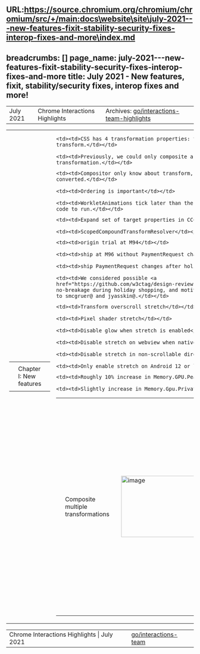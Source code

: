 URL:https://source.chromium.org/chromium/chromium/src/+/main:docs\website\site\july-2021---new-features-fixit-stability-security-fixes-interop-fixes-and-more\index.md
---
breadcrumbs: []
page_name: july-2021---new-features-fixit-stability-security-fixes-interop-fixes-and-more
title: July 2021 - New features, fixit, stability/security fixes, interop fixes and
  more!
---

<table>
<tr>

<td>July 2021</td>

<td>Chrome Interactions Highlights</td>

<td>Archives: <a href="http://go/animations-team-highlights">go/interactions-team-highlights</a></td>

</tr>
</table>

<table>
<tr>

<td><table></td>
<td><tr></td>

<td><td>Chapter I: New features</td></td>

<td></tr></td>
<td></table></td>

<td><table></td>
<td><tr></td>

<td><td>Composite multiple transformations</td></td>

<td><td><img alt="image" src="https://lh3.googleusercontent.com/EQb-Syn7LREAM34ygxbX7L1pyekr1XQeqvfoCv0Poe8jHCTs2dHv9mOzYksuZnT2iALiRptpqTxNAm_4BoeMVSYmzOyQlxpgYNdBA0IrPPG--eKJ4HDVl1TrWAshwt8eCdA1fQP57w" height=165 width=283></td></td>

<td><td>kevers@ landed a <a href="https://chromium-review.googlesource.com/c/chromium/src/+/3016295">CL</a> to composite multiple transformations.</td></td>

<td><td>Background</td></td>

    <td><td>CSS has 4 transformation properties: translate, scale, rotate and
    transform.</td></td>

    <td><td>Previously, we could only composite a single
    transformation.</td></td>

<td><td>Challenges</td></td>

    <td><td>Compositor only know about transform, and the others were
    converted.</td></td>

    <td><td>Ordering is important</td></td>

    <td><td>WorkletAnimations tick later than the rest to allow time for worklet
    code to run.</td></td>

<td><td>Solution</td></td>

    <td><td>Expand set of target properties in CC</td></td>

    <td><td>ScopedCompoundTransformResolver</td></td>

<td><td>Capability Delegation</td></td>

<td><td>mustaq@ finalized <a href="https://docs.google.com/document/d/1L66B1QtqHCzAKlLQXdtv-YCmlXrJhi2Je2Vo91XWMsQ/edit?usp=sharing">Q3-Q4 shipping plan</a>:</td></td>

    <td><td>origin trial at M94</td></td>

    <td><td>ship at M96 without PaymentRequest changes, and</td></td>

    <td><td>ship PaymentRequest changes after holidays.</td></td>

    <td><td>We considered possible <a
    href="https://github.com/w3ctag/design-reviews/issues/655">TAG</a> delays,
    no-breakage during holiday shopping, and motivating Stripe changes. Thanks
    to smcgruer@ and jyasskin@.</td></td>

<td><td>Android Elastic Overscroll</td></td>

<td><td><img alt="image" src="https://lh3.googleusercontent.com/WsDKsJilisvGaVwqumYvYi0GpamD51sqGPFMoRAE9VMNw-rw73rnzHlA225AUGnkK8yPsvOCK7KO_GeAqfD5SWEkAsyKLhCE-cNiJEgMZzGHL2Kqd3yfMFQzgJ3OJY3A_xx0tnqYuA" height=284 width=134> <img alt="image" src="https://lh5.googleusercontent.com/FRDw2s9Fo_jgXugwAG_xmw4TiAGL62LmQDjVLyo2ZWa5Z5XxZfGqTofo0NYPmKDQmSDupTmkNt58QbnpZeBNYF3nVQiOb68XUK-LNq6iCjIm3Ab2-hZTMPYv-2fS05T-tqaqqo5uOQ" height=283 width=134></td></td>

<td><td>flackr@ has landed all patches for elastic overscroll, which includes:</td></td>

    <td><td>Transform overscroll stretch</td></td>

    <td><td>Pixel shader stretch</td></td>

    <td><td>Disable glow when stretch is enabled</td></td>

    <td><td>Disable stretch on webview when native stretch is used</td></td>

    <td><td>Disable stretch in non-scrollable directions</td></td>

    <td><td>Only enable stretch on Android 12 or later</td></td>

<td><td><img alt="image" src="https://lh3.googleusercontent.com/05E_HxvKHpAv6SpaGfMb_HYRcgow4USMOtoMnLe8-bn6K9TlBnpZBbwhpw4R_wZFZg_HI9iArKEvMAeeuqpI8NC7XdxCRfRdodF-BLnEduUv636G9nZYCPiCqxjkddQUQLbnYaTsSg" height=60 width=135><img alt="image" src="https://lh3.googleusercontent.com/0scdtf1EyP1uWp8seL2Y3fYmoUTAgrGdZUwyY9UWqflcC2O1BUAkZt0uKZ0L5Mk08oThn8CgYrZJOtsQaeduhapwBuBNFUbQHriV1OsvWu1H8aTP6KVu24XNRGYMe8ig3SKBNJyp2Q" height=64 width=138></td></td>

<td><td>Memory.GPU.PrivateMemoryFootprint and Memory.GPU.PeakMemoryUsage2.Scroll</td></td>

<td><td>The preliminary finch result for “Android Elastic Overscroll” is shown above. The only substantial difference seemed to be GPU memory usage:</td></td>

    <td><td>Roughly 10% increase in Memory.GPU.PeakMemoryUsage2.Scroll</td></td>

    <td><td>Slightly increase in Memory.Gpu.PrivateMemoryFootprint</td></td>

<td></tr></td>
<td></table></td>

<td><table></td>
<td><tr></td>

<td><td>Chapter II: Fixit</td></td>

<td></tr></td>
<td></table></td>

<td><table></td>
<td><tr></td>

<td><td>Fix a float-cast-overflow</td></td>

<td><td><img alt="image" src="https://lh6.googleusercontent.com/taf18yv_lIiyJDR7c2R24z21SlOOeuwcJtiToZj3u3ZHYtyfVy39kRXRfGJBf3Te_D0Xvz-asqkNXs4TPbvEP6pFbR20HMdQgwdIvHeM3c_RYb_qPoF5DiQImlk3XrYfeAihgK4PAQ" height=61 width=283></td></td>

<td><td>xidachen@ fixed a float-cast-overflow bug. There is no local repro, and a speculative <a href="https://chromium-review.googlesource.com/c/chromium/src/+/3010014">fix</a> actually fixed the problem.</td></td>

<td><td>Fix a float-cast-overflow</td></td>

<td><td><img alt="image" src="https://lh3.googleusercontent.com/SVQqB5L19CNwvVZIMEnLZn2wgTyNlWlMOvqChcgw9_nM0eKkddYYasmUnWfua-N5DvfwH8HFKH1vsV4x6dcLwUzEpbV06X5TRyx5mt8RCXIpQHPyblwzpwf2b3xToqWq4GYEc2uirA" height=356 width=283></td></td>

<td><td>xidachen@ added more documentation in the csspaint/ folder to explain the workflow of the paint worklet.</td></td>

<td><td>Fix a flaky animations layout test</td></td>

<td><td>This layout test is one of the top flakes under the Blink&gt;Animation category. The root cause seems to be a precision issue with animation time comparison, which is addressed in this <a href="https://chromium-review.googlesource.com/c/chromium/src/+/3027227">CL</a>.</td></td>

<td><td>Fix a few PointerLock crashes</td></td>

<td><td>mustaq@ fixed a 9-year-old <a href="https://crbug.com/143780">exit instruction bug</a> between fullscreen and repeated lock-unlock requests, by untangling exit instruction confusion between browser-vs-content fullscreen exit instructions to keep the “nested fullscreening” case clear to users.</td></td>

<td><td>Also fixed a <a href="https://crbug.com/1213769">crash</a> with repeated locks around a removed element.</td></td>

<td></tr></td>
<td></table></td>

<td><table></td>
<td><tr></td>

<td><td>Chapter III: Stability/security fixes</td></td>

<td><td><table></td></td>
<td><td><tr></td></td>

<td><td><td>Chrome_Android: Crash report</td></td></td>

<td><td><td><img alt="image" src="https://lh4.googleusercontent.com/-sEsKdESILmJBjSwoPSxnfYIh7MT-duKyYLxXLdJ-MoGXeVN0OmKyNzDsrc47eJKg7so5pVmNDAgN4JLuegp6n388dSBfPfAx_ITfqhx3VSB0JB-40mklhDWvLpFL3OYtRFAwDdzhg" height=47 width=277></td></td></td>

<td><td><td>flackr@ fixed a <a href="https://crbug.com/1228047">crash</a> on chrome android. The fix is that the overscroll stretch effect node needed an output clip set (<a href="https://chromium-review.googlesource.com/c/chromium/src/+/3027140">CL</a>). </td></td></td>

<td><td><td>Prevent script execution during lifecycle update</td></td></td>

<td><td><td>flackr@ landed a <a href="https://chromium-review.googlesource.com/c/chromium/src/+/2815619">fix</a> that prevents further security bugs resulting from accidentally running script during the lifecycle. Specific exceptions made for cases where script execution is known to be safe or handled:</td></td></td>

    <td><td><td>ResizeObserver</td></td></td>

    <td><td><td>IntersectionObserver</td></td></td>

    <td><td><td>PaintWorklet::Paint</td></td></td>

    <td><td><td>LayoutWorklet</td></td></td>

    <td><td><td>Plugin::Dispose\*</td></td></td>

<td><td><td>Crashed hittesting with “uneditable” editable elements</td></td></td>

<td><td><td><img alt="image" src="https://lh6.googleusercontent.com/79QhFw8veAOa5QuPOd526oGT8RMnbdrC92KsMj0M1eVDPPxkq2oLAazEAHrbCQbcLs77tQ15B87YU9FmvTDcoarlqngKkuDVrvJlGfjX0AHI47LfHq3vflDsjgweFIKzz8DZsG49ow" height=11 width=277></td></td></td>

<td><td><td>mustaq@ fixed a crash <a href="https://bugs.chromium.org/p/chromium/issues/detail?id=1196872">bug</a>. The root cause is simply that hittest code is unaware that the contenteditable element is not editable (<a href="https://chromium-review.googlesource.com/c/chromium/src/+/3006934">CL</a>).</td></td></td>

<td><td><td>Binary size increase</td></td></td>

<td><td><td><img alt="image" src="https://lh4.googleusercontent.com/-aonhm4OSowxVTec2CwsQtYUymc7eYGOUaq0JfDAw64zTSXv8nZcux24FLSxWn86NJv7Yn7g5dMpy3SJcw5dIolEBnJB2IVQfS0psqddF0GdSP6YBpu5na0NjnctDO1Xm43G89Uokw" height=540 width=123></td></td></td>

<td><td><td>flackr@ investigated a binary size increase <a href="https://bugs.chromium.org/p/chromium/issues/detail?id=1226170">bug</a> on Android, where Android stretch shader adds a large (~6KB) shader string (shown above).</td></td></td>

    <td><td><td>Short term, only include shader string on Android (<a
    href="https://chromium-review.googlesource.com/c/chromium/src/+/3016756">CL</a>).</td></td></td>

    <td><td><td>Long term, find a way to <a
    href="https://bugs.chromium.org/p/chromium/issues/detail?id=1227747">compress
    string</a>.</td></td></td>

<td><td></tr></td></td>
<td><td></table></td></td>

<td></tr></td>
<td></table></td>

<td>Chapter IV: Interop fixes</td>

<td><table></td>
<td><tr></td>

<td><td>Simplify pointer-events spec tracking of changed targets</td></td>

<td><td><img alt="image" src="https://lh5.googleusercontent.com/P-HzHNNtlp05ptKnPf_8_jqGCpOv98oHus5DwDLOuTsn9Lv4GNgX_uoeYgOMhQ5psX9ESERKMVsbRQttED2FCxXsu-gT4rBGcjmpocn2pnhYaVRgvIiyO36RHUNsxXrA7VV0ShfgXA" height=176 width=237></td></td>

<td><td>flackr@ simplifies pointer-events spec. Previously the spec had a dirty flag which lazily updated the targets of coalesced/predicted events.</td></td>

    <td><td>Leaks implementation details into the spec</td></td>

<td><td>Updated this to immediately update the dependent lists</td></td>

    <td><td>Remove dirty flag</td></td>

    <td><td>Well-known when targets change.</td></td>

<td></tr></td>
<td></table></td>

<td><table></td>
<td><tr></td>

<td><td>Chapter V: à la carte</td></td>

<td><td><table></td></td>
<td><td><tr></td></td>

<td><td><td>Refactor native paintworklet</td></td></td>

<td><td><td>xidachen@ proposed a refactor to the native paintworklet code. Detailed doc is <a href="https://docs.google.com/document/d/12g1OLIxZk9ayLNbOI87ru_yoUUWdxcKewDLRR4tqzi8/edit#heading=h.nu1jp6hyj0mz">here</a>, the first <a href="https://chromium-review.googlesource.com/c/chromium/src/+/3016115">CL</a> has landed. </td></td></td>

<td><td><td>Scroll Unification - Google Docs jumpy scrollbar drags</td></td></td>

<td><td><td><img alt="image" src="https://lh3.googleusercontent.com/H3RZ16cqhZwwNG8O_ea_qJsLmxaiZLSeduLfiRnetgWljFW6x3Fvca8uzLrQD__RY42Lv-Zx5NaFTQmCprz95vdlNrIva0T-3aaIqCS0arWFcg0xyn_Y6HkV4a_eELFzd6cRAo-fKQ" height=113 width=277></td></td></td>

<td><td><td>skobes@ landed a <a href="https://chromium-review.googlesource.com/c/chromium/src/+/3002029">CL</a> that fixes a jumpy scrollbar <a href="https://bugs.chromium.org/p/chromium/issues/detail?id=1175210">bug</a>.</td></td></td>

<td><td></tr></td></td>
<td><td></table></td></td>

<td></tr></td>
<td></table></td>

<td><table></td>
<td><tr></td>

<td><td>Chapter VI: Bug Updates</td></td>

<td><td><img alt="image" src="https://lh6.googleusercontent.com/xVq-pGe3-RAvFhB6HoAb1qGwQavMEbRBNFZczC2FgQ0GgqnxHP3tddLvuzMZJ2Y9wWXrRLF1NH8PsPJNJMiJr6GN6RDrJ1mzG5upm4oXbbh_FIPT-Cq6_RIRPA2jWlr2bQ7C-tSbsg" height=158 width=284> <img alt="image" src="https://lh4.googleusercontent.com/CzOEl3V5_tEZsAi8uhknTkhUzWJ2aNZvVEDrIbyXkBwIPa_4mGbojhLftwa9C3KmS2GJU91bXyDxO7nd5aYCL__etSHMH6NtORK5Pl6tUFlxJHOdFw7iVMOzA_NAAk6mgOd-OOkqjg" height=161 width=288></td></td>

<td><td>The increase in P1 bugs appears to be linked to influx of fixit-2021-testing-flaky bugs. Some efforts is required to properly triage them.</td></td>

<td></tr></td>
<td></table></td>

</tr>
</table>

<table>
<tr>

<td>Chrome Interactions Highlights | July 2021</td>

<td><a href="http://go/interactions-team">go/interactions-team</a></td>

</tr>
</table>
